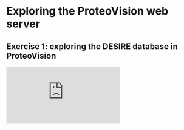 # Exploring the ProteoVision web server

## Exercise 1: exploring the DESIRE database in ProteoVision


![](https://github.com/Claualvarez/ProteoVision_examples/blob/main/figures/Protein_complement.pdf)
